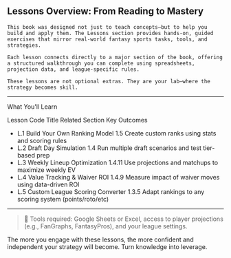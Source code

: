 ## Lessons Overview: From Reading to Mastery
```
This book was designed not just to teach concepts—but to help you build and apply them. The Lessons section provides hands-on, guided exercises that mirror real-world fantasy sports tasks, tools, and strategies.

Each lesson connects directly to a major section of the book, offering a structured walkthrough you can complete using spreadsheets, projection data, and league-specific rules.

These lessons are not optional extras. They are your lab—where the strategy becomes skill.
```

---

What You'll Learn

Lesson Code	Title	Related Section	Key Outcomes

- L.1	Build Your Own Ranking Model	1.5	Create custom ranks using stats and scoring rules
- L.2	Draft Day Simulation	1.4	Run multiple draft scenarios and test tier-based prep
- L.3	Weekly Lineup Optimization	1.4.11	Use projections and matchups to maximize weekly EV
- L.4	Value Tracking & Waiver ROI	1.4.9	Measure impact of waiver moves using data-driven ROI
- L.5	Custom League Scoring Converter	1.3.5	Adapt rankings to any scoring system (points/roto/etc)



---

> 🔧 Tools required: Google Sheets or Excel, access to player projections (e.g., FanGraphs, FantasyPros), and your league settings.



The more you engage with these lessons, the more confident and independent your strategy will become. Turn knowledge into leverage.


